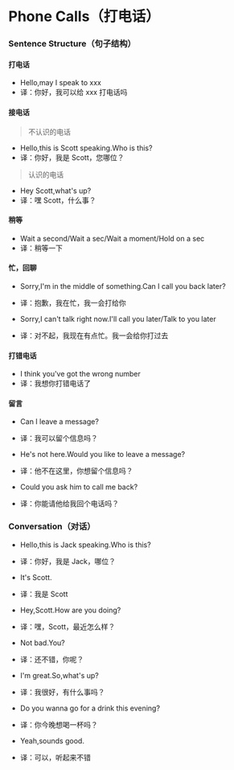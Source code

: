 # Phone Calls（打电话）

### Sentence Structure（句子结构）

#### 打电话

- Hello,may I speak to xxx
- 译：你好，我可以给 xxx 打电话吗

#### 接电话

> 不认识的电话

- Hello,this is Scott speaking.Who is this?
- 译：你好，我是 Scott，您哪位？

> 认识的电话

- Hey Scott,what's up?
- 译：嘿 Scott，什么事？

#### 稍等

- Wait a second/Wait a sec/Wait a moment/Hold on a sec
- 译：稍等一下

#### 忙，回聊

- Sorry,I'm in the middle of something.Can I call you back later?
- 译：抱歉，我在忙，我一会打给你

- Sorry,I can't talk right now.I'll call you later/Talk to you later
- 译：对不起，我现在有点忙。我一会给你打过去

#### 打错电话

- I think you've got the wrong number
- 译：我想你打错电话了

#### 留言

- Can I leave a message?
- 译：我可以留个信息吗？

- He's not here.Would you like to leave a message?
- 译：他不在这里，你想留个信息吗？

- Could you ask him to call me back?
- 译：你能请他给我回个电话吗？

### Conversation（对话）

- Hello,this is Jack speaking.Who is this?
- 译：你好，我是 Jack，哪位？

- It's Scott.
- 译：我是 Scott

- Hey,Scott.How are you doing?
- 译：嘿，Scott，最近怎么样？

- Not bad.You?
- 译：还不错，你呢？

- I'm great.So,what's up?
- 译：我很好，有什么事吗？

- Do you wanna go for a drink this evening?
- 译：你今晚想喝一杯吗？

- Yeah,sounds good.
- 译：可以，听起来不错
